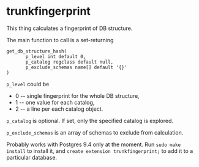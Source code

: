 # trunkfingerprint
This thing calculates a fingerprint of DB structure.

The main function to call is a set-returning
```
get_db_structure_hash(
       p_level int default 0,
       p_catalog regclass default null,
       p_exclude_schemas name[] default '{}'
)
```
`p_level` could be
* 0 -- single fingerprint for the whole DB structure,
* 1 -- one value for each catalog,
* 2 -- a line per each catalog object.

`p_catalog` is optional. If set, only the specified catalog is explored.

`p_exclude_schemas` is an array of schemas to exclude from calculation.

Probably works with Postgres 9.4 only at the moment.
Run `sudo make install` to install it, and `create extension trunkfingerprint;` to add it to a particular database.
